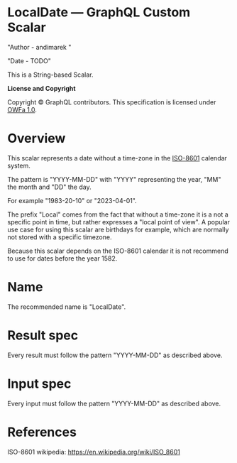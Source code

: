<!-- cspell:ignore <github user name> -->

# LocalDate — GraphQL Custom Scalar

"Author - andimarek "

"Date - TODO"

This is a String-based Scalar.

**License and Copyright**

Copyright © GraphQL contributors. This specification is licensed under
[OWFa 1.0](https://www.openwebfoundation.org/the-agreements/the-owf-1-0-agreements-granted-claims/owfa-1-0).

# Overview

This scalar represents a date without a time-zone in the [ISO-8601](https://en.wikipedia.org/wiki/ISO_8601) calendar system.


The pattern is "YYYY-MM-DD" with "YYYY" representing the year, "MM" the month and "DD" the day.

For example "1983-20-10" or "2023-04-01".

The prefix "Local" comes from the fact that without a time-zone it is a not a specific point in time, but rather expresses
a "local point of view". A popular use case for using this scalar are birthdays for example, which are normally not 
stored with a specific timezone.

Because this scalar depends on the ISO-8601 calendar it is not recommend to use for dates before the year 1582. 

# Name

The recommended name is "LocalDate".


# Result spec

Every result must follow the pattern "YYYY-MM-DD" as described above.

# Input spec

Every input must follow the pattern "YYYY-MM-DD" as described above.

# References

ISO-8601 wikipedia: https://en.wikipedia.org/wiki/ISO_8601
